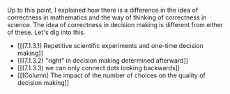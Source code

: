 
Up to this point, I explained how there is a difference in the idea of ​​correctness in mathematics and the way of thinking of correctness in science. The idea of ​​correctness in decision making is different from either of these. Let's dig into this.

- [[(7.1.3.1) Repetitive scientific experiments and one-time decision making]]
- [[(7.1.3.2) "right" in decision making determined afterward]]
- [[(7.1.3.3) we can only connect dots looking backwards]]
- [[(Column) The impact of the number of choices on the quality of decision making]]
